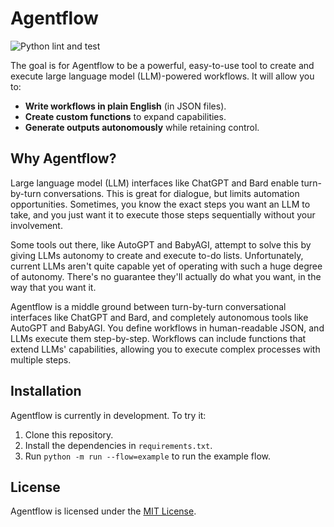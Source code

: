 # Agentflow

![Python lint and test](https://github.com/simonmesmith/agentflow/actions/workflows/lint_and_test_python.yml/badge.svg)

The goal is for Agentflow to be a powerful, easy-to-use tool to create and execute large language model (LLM)-powered workflows. It will allow you to:

* **Write workflows in plain English** (in JSON files).
* **Create custom functions** to expand capabilities.
* **Generate outputs autonomously** while retaining control.

## Why Agentflow?

Large language model (LLM) interfaces like ChatGPT and Bard enable turn-by-turn conversations. This is great for dialogue, but limits automation opportunities. Sometimes, you know the exact steps you want an LLM to take, and you just want it to execute those steps sequentially without your involvement.

Some tools out there, like AutoGPT and BabyAGI, attempt to solve this by giving LLMs autonomy to create and execute to-do lists. Unfortunately, current LLMs aren't quite capable yet of operating with such a huge degree of autonomy. There's no guarantee they'll actually do what you want, in the way that you want it.

Agentflow is a middle ground between turn-by-turn conversational interfaces like ChatGPT and Bard, and completely autonomous tools like AutoGPT and BabyAGI. You define workflows in human-readable JSON, and LLMs execute them step-by-step. Workflows can include functions that extend LLMs' capabilities, allowing you to execute complex processes with multiple steps.

## Installation

Agentflow is currently in development. To try it:

1. Clone this repository.
2. Install the dependencies in `requirements.txt`.
3. Run `python -m run --flow=example` to run the example flow.

## License

Agentflow is licensed under the [MIT License](https://github.com/simonmesmith/agentflow/blob/main/LICENSE).
